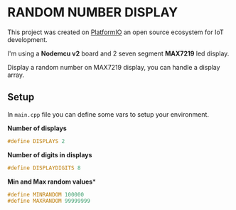# RANDOM NUMBER DISPLAY

This project was created on [PlatformIO](http://platformio.org) an open source ecosystem for IoT development.

I'm using a **Nodemcu v2** board and 2 seven segment **MAX7219** led display.

Display a random number on MAX7219 display, you can handle a display array.

## Setup

In `main.cpp` file you can define some vars to setup your environment.

**Number of displays**

```C++
#define DISPLAYS 2
``` 


**Number of digits in displays**

```C++
#define DISPLAYDIGITS 8
``` 

**Min and Max random values***

```C++
#define MINRANDOM 100000
#define MAXRANDOM 99999999
```